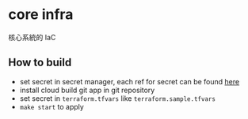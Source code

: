# core infra

核心系統的 IaC

## How to build

- set secret in secret manager, each ref for secret can be found [here](./main.tf)
- install cloud build git app in git repository
- set secret in `terraform.tfvars` like `terraform.sample.tfvars`
- `make start` to apply
